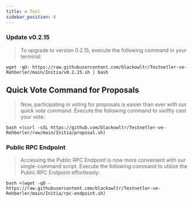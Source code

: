 ```yaml
---
title: ⚙️ Tool
sidebar_position: 6
---
```


### Update v0.2.15
> To upgrade to version 0.2.15, execute the following command in your terminal:
```shell
wget -qO- https://raw.githubusercontent.com/blackowltr/Testnetler-ve-Rehberler/main/Initia/v0.2.15.sh | bash
```

## Quick Vote Command for Proposals
> Now, participating in voting for proposals is easier than ever with our quick vote command. Execute the following command to swiftly cast your vote:
```shell
bash <(curl -sSL https://github.com/blackowltr/Testnetler-ve-Rehberler/raw/main/Initia/proposal.sh)
```

### Public RPC Endpoint
> Accessing the Public RPC Endpoint is now more convenient with our single-command script. Execute the following command to utilize the Public RPC Endpoint effortlessly:
```shell
bash <(wget -qO - https://raw.githubusercontent.com/blackowltr/Testnetler-ve-Rehberler/main/Initia/rpc-endpoint.sh)
```


